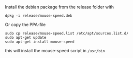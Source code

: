 Install the debian package from the release folder with

    dpkg -i release/mouse-speed.deb

Or copy the PPA-file

    sudo cp release/mouse-speed.list /etc/apt/sources.list.d/
    sudo apt-get update
    sudo apt-get install mouse-speed

this will install the mouse-speed script in `/usr/bin`
